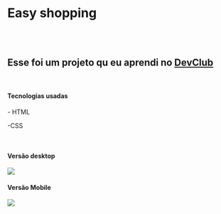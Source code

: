 <h1>Easy shopping</h1>
<br>
<br>
<h2> Esse foi um projeto qu eu aprendi no  <a href="https://rodolfomori.com.br/devclub">DevClub</a></h2>
<br>
<h4>Tecnologias usadas</h4>
<p>- HTML</p>
<p> -CSS</p>
<br>
<h4> Versão desktop</h4>

<img src="https://github.com/Eduardo-Muricy/easy-shopping/blob/master/images/Print-projetoResponsividade-pc.jpeg?raw=true">
<br>
<h4> Versão Mobile</h4>

<img src="https://github.com/Eduardo-Muricy/easy-shopping/blob/master/images/print-projetoResponsividade-celular.jpeg?raw=true">

